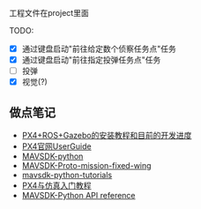 工程文件在project里面  

TODO: 

- [x] 通过键盘启动"前往给定数个侦察任务点"任务  
- [x] 通过键盘启动"前往指定投弹任务点"任务  
- [ ] 投弹  
- [x] 视觉(?)  

## 做点笔记
- [PX4+ROS+Gazebo的安装教程和目前的开发进度](https://github.com/Nangong-Yufeng/flight-control/blob/main/PX4%E5%AE%89%E8%A3%85%E6%95%99%E7%A8%8B%E4%B8%8E%E5%BC%80%E5%8F%91%E8%BF%9B%E5%BA%A6.md)  
- [PX4官网UserGuide](https://docs.px4.io/v1.12/en/)  
- [MAVSDK-python](https://github.com/mavlink/MAVSDK-Python)  
- [MAVSDK-Proto-mission-fixed-wing](https://github.com/iwishiwasaneagle/MAVSDK-Proto/tree/mission_fixed_wing)  
- [mavsdk-python-tutorials](https://github.com/maponarooo/mavsdk-python-tutorials)  
- [PX4与仿真入门教程](https://www.ncnynl.com/category/px4-sim/)   
- [MAVSDK-Python API reference](http://mavsdk-python-docs.s3-website.eu-central-1.amazonaws.com/)  
